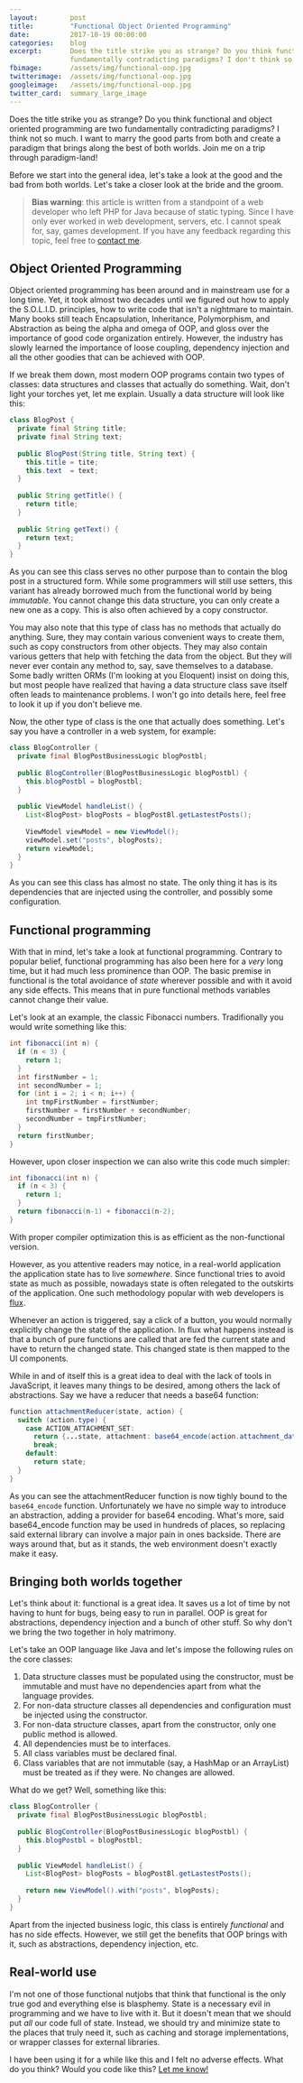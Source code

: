 ```yaml
---
layout:        post
title:         "Functional Object Oriented Programming"
date:          2017-10-19 00:00:00
categories:    blog
excerpt:       Does the title strike you as strange? Do you think functional and object oriented programming are two
               fundamentally contradicting paradigms? I don't think so.     
fbimage:       /assets/img/functional-oop.jpg
twitterimage:  /assets/img/functional-oop.jpg
googleimage:   /assets/img/functional-oop.jpg
twitter_card:  summary_large_image
---
```


Does the title strike you as strange? Do you think functional and object oriented programming are two fundamentally
contradicting paradigms? I think not so much. I want to marry the good parts from both and create a paradigm that brings
along the best of both worlds. Join me on a trip through paradigm-land!

Before we start into the general idea, let's take a look at the good and the bad from both worlds. Let's take a closer
look at the bride and the groom.

> **Bias warning**: this article is written from a standpoint of a web developer who left PHP for Java because of static
> typing. Since I have only ever worked in web development, servers, etc. I cannot speak for, say, games development. If
> you have any feedback regarding this topic, feel free to [contact me](/contact).

## Object Oriented Programming

Object oriented programming has been around and in mainstream use for a long time. Yet, it took almost two decades until
we figured out how to apply the S.O.L.I.D. principles, how to write code that isn't a nightmare to maintain. Many
books still teach Encapsulation, Inheritance, Polymorphism, and Abstraction as being the alpha and omega of OOP, and
gloss over the importance of good code organization entirely. However, the industry has slowly learned the importance
of loose coupling, dependency injection and all the other goodies that can be achieved with OOP.

If we break them down, most modern OOP programs contain two types of classes: data structures and classes that actually
do something. Wait, don't light your torches yet, let me explain. Usually a data structure will look like this:

```java
class BlogPost {
  private final String title;
  private final String text;
  
  public BlogPost(String title, String text) {
    this.title = tite;
    this.text  = text;
  }
  
  public String getTitle() {
    return title;
  }
  
  public String getText() {
    return text;
  }
}
```

As you can see this class serves no other purpose than to contain the blog post in a structured form. While some 
programmers will still use setters, this variant has already borrowed much from the functional world by being
*immutable*. You cannot change this data structure, you can only create a new one as a copy. This is also often achieved
by a copy constructor.

You may also note that this type of class has no methods that actually do anything. Sure, they may contain various
convenient ways to create them, such as copy constructors from other objects. They may also contain various getters
that help with fetching the data from the object. But they will never ever contain any method to, say, save themselves
to a database. Some badly written ORMs (I'm looking at you Eloquent) insist on doing this, but most people have realized
that having a data structure class save itself often leads to maintenance problems. I won't go into details here, feel
free to look it up if you don't believe me.

Now, the other type of class is the one that actually does something. Let's say you have a controller in a web system,
for example:

```java
class BlogController {
  private final BlogPostBusinessLogic blogPostbl;
  
  public BlogController(BlogPostBusinessLogic blogPostbl) {
    this.blogPostbl = blogPostbl;
  }
  
  public ViewModel handleList() {
    List<BlogPost> blogPosts = blogPostBl.getLastestPosts();
    
    ViewModel viewModel = new ViewModel();
    viewModel.set("posts", blogPosts);
    return viewModel;
  }
}
```

As you can see this class has almost no state. The only thing it has is its dependencies that are injected using the
controller, and possibly some configuration.

## Functional programming

With that in mind, let's take a look at functional programming. Contrary to popular belief, functional programming has
also been here for a *very* long time, but it had much less prominence than OOP. The basic premise in functional is the
total avoidance of *state* wherever possible and with it avoid any side effects. This means that in pure functional
methods variables cannot change their value.

Let's look at an example, the classic Fibonacci numbers. Tradifionally you would write something like this:

```java
int fibonacci(int n) {
  if (n < 3) {
    return 1;
  }
  int firstNumber = 1;
  int secondNumber = 1;
  for (int i = 2; i < n; i++) {
    int tmpFirstNumber = firstNumber;
    firstNumber = firstNumber + secondNumber;
    secondNumber = tmpFirstNumber;
  }
  return firstNumber;
}
```

However, upon closer inspection we can also write this code much simpler:

```java
int fibonacci(int n) {
  if (n < 3) {
    return 1;
  }
  return fibonacci(n-1) + fibonacci(n-2);
}
```

With proper compiler optimization this is as efficient as the non-functional version.

However, as you attentive readers may notice, in a real-world application the application state has to live *somewhere*.
Since functional tries to avoid state as much as possible, nowadays state is often relegated to the outskirts of the
application. One such methodology popular with web developers is [flux](https://facebook.github.io/flux/).

Whenever an action is triggered, say a click of a button, you would normally explicitly change the state of the
application. In flux what happens instead is that a bunch of pure functions are called that are fed the current state
and have to return the changed state. This changed state is then mapped to the UI components.

While in and of itself this is a great idea to deal with the lack of tools in JavaScript, it leaves many things to be
desired, among others the lack of abstractions. Say we have a reducer that needs a base64 function:

```java
function attachmentReducer(state, action) {
  switch (action.type) {
    case ACTION_ATTACHMENT_SET:
      return {...state, attachment: base64_encode(action.attachment_data)};
      break;
    default:
      return state;
  }
}
```

As you can see the attachmentReducer function is now tighly bound to the `base64_encode` function. Unfortunately we have
no simple way to introduce an abstraction, adding a provider for base64 encoding. What's more, said base64_encode
function may be used in hundreds of places, so replacing said external library can involve a major pain in ones
backside. There are ways around that, but as it stands, the web environment doesn't exactly make it easy.

## Bringing both worlds together

Let's think about it: functional is a great idea. It saves us a lot of time by not having to hunt for bugs, being easy
to run in parallel. OOP is great for abstractions, dependency injection and a bunch of other stuff. So why don't we
bring the two together in holy matrimony.

Let's take an OOP language like Java and let's impose the following rules on the core classes:

1. Data structure classes must be populated using the constructor, must be immutable and must have no dependencies apart
   from what the language provides.
2. For non-data structure classes all dependencies and configuration must be injected using the constructor.
3. For non-data structure classes, apart from the constructor, only one public method is allowed.
4. All dependencies must be to interfaces. 
5. All class variables must be declared final.
6. Class variables that are not immutable (say, a HashMap or an ArrayList) must be treated as if they were. No changes
   are allowed.

What do we get? Well, something like this:

```java
class BlogController {
  private final BlogPostBusinessLogic blogPostbl;
  
  public BlogController(BlogPostBusinessLogic blogPostbl) {
    this.blogPostbl = blogPostbl;
  }
  
  public ViewModel handleList() {
    List<BlogPost> blogPosts = blogPostBl.getLastestPosts();
    
    return new ViewModel().with("posts", blogPosts);
  }
}
```

Apart from the injected business logic, this class is entirely *functional* and has no side effects. However, we still
get the benefits that OOP brings with it, such as abstractions, dependency injection, etc.

## Real-world use

I'm not one of those functional nutjobs that think that functional is the only true god and everything else is
blasphemy. State is a necessary evil in programming and we have to live with it. But it doesn't mean that we should put
*all* our code full of state. Instead, we should try and minimize state to the places that truly need it, such as
caching and storage implementations, or wrapper classes for external libraries.

I have been using it for a while like this and I felt no adverse effects. What do you think? Would you code like this?
[Let me know!](/contact)